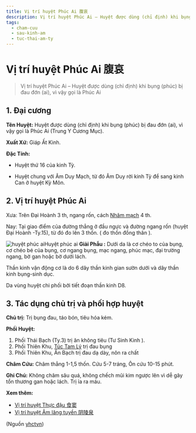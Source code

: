 ```yaml
---
title: Vị trí huyệt Phúc Ai 腹哀
description: Vị trí huyệt Phúc Ai – Huyệt được dùng (chỉ định) khi bụng (phúc) bị đau đớn (ai), vì vậy gọi là Phúc Ai
tags:
  - cham-cuu
  - sau-kinh-am
  - tuc-thai-am-ty
---
```


# Vị trí huyệt Phúc Ai 腹哀 

> Vị trí huyệt Phúc Ai – Huyệt được dùng (chỉ định) khi bụng (phúc) bị đau đớn (ai), vì vậy gọi là Phúc Ai

## 1. Đại cương

**Tên Huyệt:** Huyệt được dùng (chỉ định) khi bụng (phúc) bị đau đớn (ai), vì vậy gọi là Phúc Ai (Trung Y Cương Mục).

**Xuất Xứ:** Giáp Ất Kinh.

**Đặc Tính:**

+ Huyệt thứ 16 của kinh Tỳ.

+ Huyệt chung với Âm Duy Mạch, từ đó Âm Duy rời kinh Tỳ để sang kinh Can ở huyệt Kỳ Môn.

## 2. Vị trí huyệt Phúc Ai

Xưa: Trên Đại Hoành 3 th, ngang rốn, cách [Nhâm mạch](/yhctvn/dai-cuong-mach-nham) 4 th.

Nay: Tại giao điểm của đường thẳng ở đầu ngực và đường ngang rốn (huyệt Đại Hoành -Ty.15), từ đó đo lên 3 thốn. ( đo thốn đồng thân ).

![huyệt phúc ai](/imgs/yhctvn/huyet-phuc-ai.jpg)Huyệt phúc ai
**Giải Phẫu :** Dưới da là cơ chéo to của bụng, cơ chéo bé của bụng, cơ ngang bụng, mạc ngang, phúc mạc, đại trường ngang, bờ gan hoặc bờ dưới lách.

Thần kinh vận động cơ là do 6 dây thần kinh gian sườn dưới và dây thần kinh bụng-sinh dục.

Da vùng huyệt chi phối bởi tiết đoạn thần kinh D8.

## 3. Tác dụng chủ trị và phối hợp huyệt

**Chủ trị:** Trị bụng đau, táo bón, tiêu hóa kém.

**Phối Huyệt:**

1. Phối Thái Bạch (Ty.3) trị ăn không tiêu (Tư Sinh Kinh ).
2. Phối Thiên Khu, [Túc Tam Lý](/yhctvn/vi-tri-huyet-tuc-tam-ly-%e8%b6%b3%e4%b8%89%e9%87%8c) trị đau bụng
3. Phối Thiên Khu, Ẩn Bạch trị đau dạ dày, nôn ra chất

**Châm Cứu:** Châm thẳng 1-1,5 thốn. Cứu 5-7 tráng, Ôn cứu 10-15 phút.

**Ghi Chú:** Không châm sâu quá, không chếch mũi kim ngược lên vì dễ gây tổn thương gan hoặc lách. Trị ỉa ra máu.

**Xem thêm:**

* [Vị trí huyệt Thực đậu 食窦](/yhctvn/vi-tri-huyet-thuc-dau-%e9%a3%9f%e7%aa%a6)
* [Vị trí huyệt Âm lăng tuyền 阴陵泉](/yhctvn/vi-tri-huyet-am-lang-tuyen-%e9%98%b4%e9%99%b5%e6%b3%89)

(Nguồn <a href="https://yhctvn.com/vi-tri-huyet-phuc-ai-腹哀/" target="_blank">yhctvn</a>)
